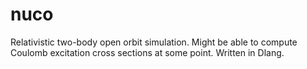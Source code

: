 # nuco
Relativistic two-body open orbit simulation. Might be able to compute Coulomb excitation cross sections at some point. Written in Dlang.
